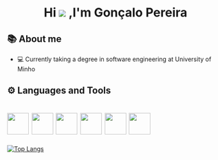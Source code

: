 
<h1 align="center"> Hi <img src="https://img.icons8.com/emoji/48/000000/waving-hand-emoji.png"/> ,I'm Gonçalo Pereira </h1>

## 📚 About me

- 💻 Currently taking a degree in software engineering at University of Minho



## ⚙️ Languages and Tools
<h1>
<img src="https://img.icons8.com/nolan/64/haskell.png" width=50/>
<img src="https://img.icons8.com/color/48/000000/c-programming.png" width=50/>
<img src="https://img.icons8.com/color/48/000000/java-coffee-cup-logo--v1.png" width=50/>
<img src="https://img.icons8.com/color/48/000000/python--v1.png" width=50/>
<img src="https://img.icons8.com/color/48/000000/javascript--v1.png" width=50/>
<img src="https://img.icons8.com/color/48/000000/html-5--v1.png" width=50/>
</h1>

[![Top Langs](https://github-readme-stats.vercel.app/api/top-langs/?username=realRunlo&layout=compact&hide=TeX,Makefile,cMake,XSLT&theme=dark)](https://github.com/anuraghazra/github-readme-stats)






